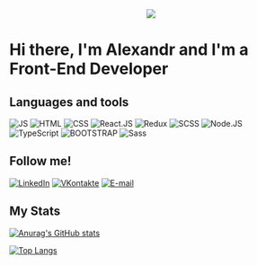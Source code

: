 <div align="center">
  <img src="https://github.com/alexandrtab/alexandrtab/blob/main/assets/coding.gif"/>
</div>

# Hi there, I'm Alexandr and I'm a Front-End Developer

## Languages and tools

![JS](https://img.shields.io/static/v1?label&message=JavaScript&color=grey&style=for-the-badge&logo=javascript)
![HTML](https://img.shields.io/static/v1?label&message=HTML&color=grey&style=for-the-badge&logo=html)
![CSS](https://img.shields.io/static/v1?label&message=CSS&color=grey&style=for-the-badge&logo=css)
![React.JS](https://img.shields.io/static/v1?label&message=React.JS&color=grey&style=for-the-badge&logo=react)
![Redux](https://img.shields.io/static/v1?label&message=Redux&color=grey&style=for-the-badge&logo=redux)
![SCSS](https://img.shields.io/static/v1?&label&message=SCSS&color=grey&style=for-the-badge&logo=scss)
![Node.JS](https://img.shields.io/static/v1?label&message=Node.JS&color=grey&style=for-the-badge&logo=node.js)
![TypeScript](https://img.shields.io/static/v1?label&message=TypeScript&color=grey&style=for-the-badge&logo=typescript)
![BOOTSTRAP](https://img.shields.io/static/v1?label&message=BOOTSTRAP&color=grey&style=for-the-badge&logo=bootstrap)
![Sass](https://img.shields.io/static/v1?&label&message=Sass&color=grey&style=for-the-badge&logo=sass)

## Follow me!

[![LinkedIn](https://img.shields.io/static/v1?label&message=LinkedIn&color=grey&style=for-the-badge&logo=Linkedin)](www.linkedin.com/in/alexandr-tabolich)
[![VKontakte](https://img.shields.io/static/v1?label&message=VKontakte&color=grey&style=for-the-badge&logo=VK)](https://vk.com/reyang)
[![E-mail](https://img.shields.io/static/v1?label&message=E-mail&color=grey&style=for-the-badge&logo=mail.ru)](https://shura.tabolich@mail.ru)

## My Stats

[![Anurag's GitHub stats](https://github-readme-stats.vercel.app/api?username=alexandrtab&hide=issues,contribs&theme=buefy&count-private=true&show_icons=true)](https://github.com/alexandrtab/github-readme-stats)

[![Top Langs](https://github-readme-stats.vercel.app/api/top-langs/?username=alexandrtab&layout=compact&theme=buefy)](https://github.com/alexandrtab/github-readme-stats)
